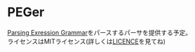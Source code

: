 # PEGer
[Parsing Exression Grammar](https://ja.wikipedia.org/wiki/Parsing_Expression_Grammar)をパースするパーサを提供する予定。  
ライセンスはMITライセンス(詳しくは[LICENCE](./LICENCE)を見てね)